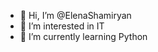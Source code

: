 - 👋 Hi, I’m @ElenaShamiryan
- 👀 I’m interested in IT
- 🌱 I’m currently learning Python

<!---
ElenaShamiryan/ElenaShamiryan is a ✨ special ✨ repository because its `README.md` (this file) appears on your GitHub profile.
You can click the Preview link to take a look at your changes.
--->

